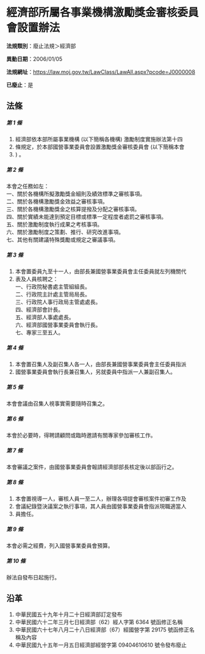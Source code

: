 # 經濟部所屬各事業機構激勵獎金審核委員會設置辦法

**法規類別**：廢止法規＞經濟部

**異動日期**：2006/01/05  

**法規網址**：https://law.moj.gov.tw/LawClass/LawAll.aspx?pcode=J0000008

**已廢止**：是



## 法條
##### 第 1 條
1. 經濟部依本部所屬事業機構 (以下簡稱各機構) 激勵制度實施辦法第十四
1. 條規定，於本部國營事業委員會設置激勵獎金審核委員會 (以下簡稱本會
1. ) 。

##### 第 2 條
本會之任務如左：  
一、關於各機構所擬激勵獎金細則及績效標準之審核事項。  
二、關於各機構激勵獎金效益之審核事項。  
三、關於各機構激勵獎金之核算提撥及分配之審核事項。  
四、關於實績未能達到預定目標或標準一定程度者處罰之審核事項。  
五、關於激勵制度執行成果之考核事項。  
六、關於激勵制度之策劃、推行、研究改進事項。  
七、其他有關建議特殊獎勵或規定之審議事項。

##### 第 3 條
1. 本會置委員九至十一人，由部長兼國營事業委員會主任委員就左列機關代
1. 表及人員核聘之：  
一、行政院秘書處主管組組長。  
二、行政院主計處主管局局長。  
三、行政院人事行政局主管處處長。  
四、經濟部會計長。  
五、經濟部人事處處長。  
六、經濟部國營事業委員會執行長。  
七、專家三至五人。

##### 第 4 條
1. 本會置召集人及副召集人各一人，由部長兼國營事業委員會主任委員指派
1. 國營事業委員會執行長兼召集人，另就委員中指派一人兼副召集人。

##### 第 5 條
本會會議由召集人視事實需要隨時召集之。

##### 第 6 條
本會於必要時，得聘請顧問或臨時邀請有關專家參加審核工作。

##### 第 7 條
本會審議之案件，由國營事業委員會報請經濟部部長核定後以部函行之。

##### 第 8 條
1. 本會置視導一人，審核人員一至二人，辦理各項提會審核案件初審工作及
1. 會議紀錄暨決議案之執行事項，其人員由國營事業委員會指派現職適當人
1. 員擔任。

##### 第 9 條
本會必需之經費，列入國營事業委員會預算。

##### 第 10 條
辦法自發布日起施行。

## 沿革
1. 中華民國五十九年十月二十日經濟部訂定發布
1. 中華民國六十二年三月七日經濟部（62）經人字第 6364 號函修正名稱
1. 中華民國六十七年八月二十八日經濟部（67）經國營字第 29175  號函修正名稱及內容
1. 中華民國九十五年一月五日經濟部經營字第 09404610610  號令發布廢止
